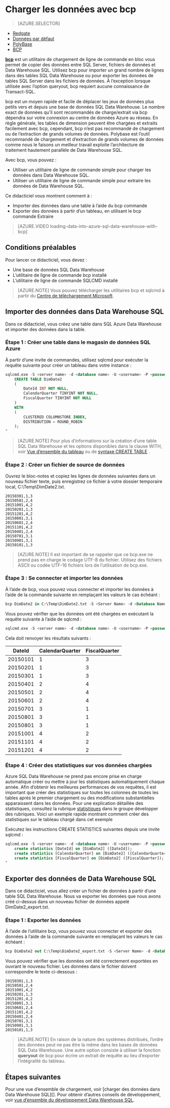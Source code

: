 <properties
   pageTitle="Utiliser bcp pour charger les données dans Data Warehouse SQL | Microsoft Azure"
   description="Découvrez quels bcp et comment l’utiliser pour data warehouse scénarios."
   services="sql-data-warehouse"
   documentationCenter="NA"
   authors="twounder"
   manager="barbkess"
   editor=""/>

<tags
   ms.service="sql-data-warehouse"
   ms.devlang="NA"
   ms.topic="get-started-article"
   ms.tgt_pltfrm="NA"
   ms.workload="data-services"
   ms.date="10/10/2016"
   ms.author="mausher;barbkess;sonyama"/>


# <a name="load-data-with-bcp"></a>Charger les données avec bcp

> [AZURE.SELECTOR]
- [Redgate](sql-data-warehouse-load-with-redgate.md)  
- [Données par défaut](sql-data-warehouse-get-started-load-with-azure-data-factory.md)  
- [PolyBase](sql-data-warehouse-get-started-load-with-polybase.md)  
- [BCP](sql-data-warehouse-load-with-bcp.md)


**[bcp][]** est un utilitaire de chargement de ligne de commande en bloc vous permet de copier des données entre SQL Server, fichiers de données et Data Warehouse SQL. Utilisez bcp pour importer un grand nombre de lignes dans des tables SQL Data Warehouse ou pour exporter les données de tables SQL Server dans les fichiers de données. À l’exception lorsque utilisée avec l’option queryout, bcp requiert aucune connaissance de Transact-SQL.

bcp est un moyen rapide et facile de déplacer les jeux de données plus petits vers et depuis une base de données SQL Data Warehouse. Le nombre exact de données qu’il sont recommandés de charge/extrait via bcp dépendra sur votre connexion au centre de données Azure au réseau.  En règle générale, les tables de dimension peuvent être chargées et extraits facilement avec bcp, cependant, bcp n’est pas recommandé de chargement ou de l’extraction de grands volumes de données.  Polybase est l’outil recommandé de chargement et d’extraction de grands volumes de données comme nous le faisons un meilleur travail exploite l’architecture de traitement hautement parallèle de Data Warehouse SQL.

Avec bcp, vous pouvez :

- Utiliser un utilitaire de ligne de commande simple pour charger les données dans Data Warehouse SQL.
- Utiliser un utilitaire de ligne de commande simple pour extraire les données de Data Warehouse SQL.

Ce didacticiel vous montrent comment à :

- Importer des données dans une table à l’aide du bcp commande
- Exporter des données à partir d’un tableau, en utilisant le bcp commande Extraire

>[AZURE.VIDEO loading-data-into-azure-sql-data-warehouse-with-bcp]

## <a name="prerequisites"></a>Conditions préalables

Pour lancer ce didacticiel, vous devez :

- Une base de données SQL Data Warehouse
- L’utilitaire de ligne de commande bcp installé
- L’utilitaire de ligne de commande SQLCMD installé

>[AZURE.NOTE] Vous pouvez télécharger les utilitaires bcp et sqlcmd à partir du [Centre de téléchargement Microsoft][].

## <a name="import-data-into-sql-data-warehouse"></a>Importer des données dans Data Warehouse SQL

Dans ce didacticiel, vous créez une table dans SQL Azure Data Warehouse et importer des données dans la table.

### <a name="step-1-create-a-table-in-azure-sql-data-warehouse"></a>Étape 1 : Créer une table dans le magasin de données SQL Azure

À partir d’une invite de commandes, utilisez sqlcmd pour exécuter la requête suivante pour créer un tableau dans votre instance :

```sql
sqlcmd.exe -S <server name> -d <database name> -U <username> -P <password> -I -Q "
    CREATE TABLE DimDate2
    (
        DateId INT NOT NULL,
        CalendarQuarter TINYINT NOT NULL,
        FiscalQuarter TINYINT NOT NULL
    )
    WITH
    (
        CLUSTERED COLUMNSTORE INDEX,
        DISTRIBUTION = ROUND_ROBIN
    );
"
```

>[AZURE.NOTE] Pour plus d’informations sur la création d’une table SQL Data Warehouse et les options disponibles dans la clause WITH, voir [Vue d’ensemble du tableau][] ou de [syntaxe CREATE TABLE][] .

### <a name="step-2-create-a-source-data-file"></a>Étape 2 : Créer un fichier de source de données

Ouvrez le bloc-notes et copiez les lignes de données suivantes dans un nouveau fichier texte, puis enregistrez ce fichier à votre dossier temporaire local, C:\Temp\DimDate2.txt.

```
20150301,1,3
20150501,2,4
20151001,4,2
20150201,1,3
20151201,4,2
20150801,3,1
20150601,2,4
20151101,4,2
20150401,2,4
20150701,3,1
20150901,3,1
20150101,1,3
```

> [AZURE.NOTE] Il est important de se rappeler que ce bcp.exe ne prend pas en charge le codage UTF-8 du fichier. Utilisez des fichiers ASCII ou codée UTF-16 fichiers lors de l’utilisation de bcp.exe.

### <a name="step-3-connect-and-import-the-data"></a>Étape 3 : Se connecter et importer les données
À l’aide de bcp, vous pouvez vous connecter et importer les données à l’aide de la commande suivante en remplaçant les valeurs le cas échéant :

```sql
bcp DimDate2 in C:\Temp\DimDate2.txt -S <Server Name> -d <Database Name> -U <Username> -P <password> -q -c -t  ','
```

Vous pouvez vérifier que les données ont été chargées en exécutant la requête suivante à l’aide de sqlcmd :

```sql
sqlcmd.exe -S <server name> -d <database name> -U <username> -P <password> -I -Q "SELECT * FROM DimDate2 ORDER BY 1;"
```

Cela doit renvoyer les résultats suivants :

DateId |CalendarQuarter |FiscalQuarter
----------- |--------------- |-------------
20150101 |1 |3
20150201 |1 |3
20150301 |1 |3
20150401 |2 |4
20150501 |2 |4
20150601 |2 |4
20150701 |3 |1
20150801 |3 |1
20150801 |3 |1
20151001 |4 |2
20151101 |4 |2
20151201 |4 |2

### <a name="step-4-create-statistics-on-your-newly-loaded-data"></a>Étape 4 : Créer des statistiques sur vos données chargées

Azure SQL Data Warehouse ne prend pas encore prise en charge automatique créer ou mettre à jour les statistiques automatiquement chaque année. Afin d’obtenir les meilleures performances de vos requêtes, il est important que créer des statistiques sur toutes les colonnes de toutes les tables après le premier chargement ou des modifications substantielles apparaissent dans les données. Pour une explication détaillée des statistiques, consultez la rubrique [statistiques][] dans le groupe développer des rubriques. Voici un exemple rapide montrant comment créer des statistiques sur le tableau chargé dans cet exemple

Exécutez les instructions CREATE STATISTICS suivantes depuis une invite sqlcmd :

```sql
sqlcmd.exe -S <server name> -d <database name> -U <username> -P <password> -I -Q "
    create statistics [DateId] on [DimDate2] ([DateId]);
    create statistics [CalendarQuarter] on [DimDate2] ([CalendarQuarter]);
    create statistics [FiscalQuarter] on [DimDate2] ([FiscalQuarter]);
"
```

## <a name="export-data-from-sql-data-warehouse"></a>Exporter des données de Data Warehouse SQL
Dans ce didacticiel, vous allez créer un fichier de données à partir d’une table SQL Data Warehouse. Nous va exporter les données que nous avons créé ci-dessus dans un nouveau fichier de données appelé DimDate2_export.txt.

### <a name="step-1-export-the-data"></a>Étape 1 : Exporter les données

À l’aide de l’utilitaire bcp, vous pouvez vous connecter et exporter des données à l’aide de la commande suivante en remplaçant les valeurs le cas échéant :

```sql
bcp DimDate2 out C:\Temp\DimDate2_export.txt -S <Server Name> -d <Database Name> -U <Username> -P <password> -q -c -t ','
```
Vous pouvez vérifier que les données ont été correctement exportées en ouvrant le nouveau fichier. Les données dans le fichier doivent correspondre le texte ci-dessous :

```
20150301,1,3
20150501,2,4
20151001,4,2
20150201,1,3
20151201,4,2
20150801,3,1
20150601,2,4
20151101,4,2
20150401,2,4
20150701,3,1
20150901,3,1
20150101,1,3
```

>[AZURE.NOTE] En raison de la nature des systèmes distribués, l’ordre des données peut ne pas être la même dans les bases de données SQL Data Warehouse. Une autre option consiste à utiliser la fonction **queryout** de bcp pour écrire un extrait de requête au lieu d’exporter l’intégralité du tableau.

## <a name="next-steps"></a>Étapes suivantes
Pour une vue d’ensemble de chargement, voir [charger des données dans Data Warehouse SQL][].
Pour obtenir d’autres conseils de développement, voir [vue d’ensemble du développement Data Warehouse SQL][].

<!--Image references-->

<!--Article references-->

[Charger les données dans Data Warehouse SQL]: ./sql-data-warehouse-overview-load.md
[Vue d’ensemble du développement Data Warehouse SQL]: ./sql-data-warehouse-overview-develop.md
[Vue d’ensemble du tableau]: ./sql-data-warehouse-tables-overview.md
[Statistiques]: ./sql-data-warehouse-tables-statistics.md

<!--MSDN references-->
[bcp]: https://msdn.microsoft.com/library/ms162802.aspx
[Syntaxe CREATE TABLE]: https://msdn.microsoft.com/library/mt203953.aspx

<!--Other Web references-->
[Centre de téléchargement Microsoft]: https://www.microsoft.com/download/details.aspx?id=36433
